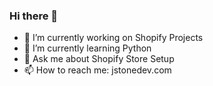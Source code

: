 ### Hi there 👋

- 🔭 I’m currently working on Shopify Projects
- 🌱 I’m currently learning Python
- 💬 Ask me about Shopify Store Setup
- 📫 How to reach me: jstonedev.com
